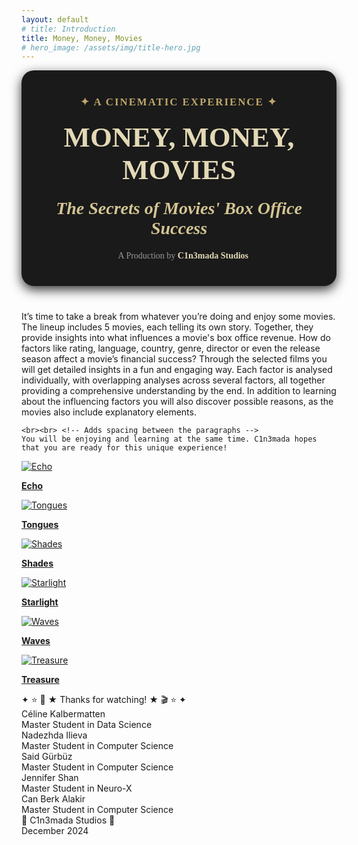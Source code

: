 ```yaml
---
layout: default
# title: Introduction
title: Money, Money, Movies
# hero_image: /assets/img/title-hero.jpg
---
```


<!-- Glitter background -->
<div id="starshine">
    <div class="template shine"></div>
</div>

<!-- Title -->
<div style="
   background-color: #1a1a1a; 
   padding: 40px; 
   border-radius: 20px; 
   text-align: center; 
   font-family: 'Garamond', serif; 
   box-shadow: 0 6px 18px rgba(0, 0, 0, 0.8); 
   color: white;
   margin-bottom: 40px;">
   <!-- add the margin that should come after the box here -->
   <div style="
      font-size: 1.2em; 
      color: #BFA86A; 
      font-weight: bold; 
      letter-spacing: 2px;">
      ✦ A CINEMATIC EXPERIENCE ✦
   </div>
   <h1 style="
      font-size: 3.2em; 
      margin: 20px 0; 
      color: #E3D9B6; 
      font-weight: bold; 
      text-transform: uppercase;">
      Money, Money, Movies
   </h1>
   <h2 style="
      font-size: 2em; 
      margin: 10px 0; 
      font-style: italic; 
      color: #D4C593;">
      The Secrets of Movies' Box Office Success
   </h2>
   <div style="
      font-size: 1em; 
      color: #999; 
      margin-top: 20px;">
      🎥 A Production by <strong style="color: #E3D9B6;">C1n3mada Studios</strong>
   </div>
</div>

<div class="text-custom">
    It’s time to take a break from whatever you’re doing and enjoy some movies. The lineup includes 5 movies, each telling its own story. Together, they provide insights into what influences a movie's box office revenue. How do factors like rating, language, country, genre, director or even the release season affect a movie’s financial success? Through the selected films you will get detailed insights in a fun and engaging way. Each factor is analysed individually, with overlapping analyses across several factors, all together providing a comprehensive understanding by the end. In addition to learning about the influencing factors you will also discover possible reasons, as the movies also include explanatory elements.

    <br><br> <!-- Adds spacing between the paragraphs -->
    You will be enjoying and learning at the same time. C1n3mada hopes that you are ready for this unique experience!
</div>


<!-- Movie grid -->
<div class="movie-grid">
  <a href="./movies/echo">
    <img src="./assets/img/echo.png" alt="Echo">
    <p><b>Echo</b></p>
  </a>
  <a href="./movies/tongues">
    <img src="./assets/img/tongues.png" alt="Tongues">
    <p><b>Tongues</b></p>
  </a>
  <a href="./movies/shades">
    <img src="./assets/img/shades.png" alt="Shades">
    <p><b>Shades</b></p>
  </a>
  <a href="./movies/starlight">
    <img src="./assets/img/starlight.png" alt="Starlight">
    <p><b>Starlight</b></p>
  </a>
  <a href="./movies/waves">
    <img src="./assets/img/waves.png" alt="Waves">
    <p><b>Waves</b></p>
  </a>
  <a href="./movies/treasure">
    <img src="./assets/img/treasure.png" alt="Treasure">
    <p><b>Treasure</b></p>
  </a>
  <!-- Add the other movies -->
</div>


<!-- Roll credits -->
<div class="credits-container">
    <div class="credits">
        <div class="credits-item">
            <div class="title">✦ ⭐️ 🎥 ★ Thanks for watching! ★ 🎬 ⭐️ ✦</div>
        </div>        
        <div class="credits-item">
            <div class="name">Céline Kalbermatten</div>
            <div class="role">Master Student in Data Science</div>
        </div>
        <div class="credits-item">
            <div class="name">Nadezhda Ilieva</div>
            <div class="role">Master Student in Computer Science</div>
        </div>
        <div class="credits-item">
            <div class="name">Said Gürbüz</div>
            <div class="role">Master Student in Computer Science</div>
        </div>
        <div class="credits-item">
            <div class="name">Jennifer Shan</div>
            <div class="role">Master Student in Neuro-X</div>
        </div>
        <div class="credits-item">
            <div class="name">Can Berk Alakir</div>
            <div class="role">Master Student in Computer Science</div>
        </div>
        <div class="credits-item">
            <div class="general">🎥 C1n3mada Studios 🎥</div>
            <div class="general">December 2024</div>
        </div>
        <!-- Add more items as needed -->
    </div>
</div>


<script src="https://code.jquery.com/jquery-3.6.0.min.js"></script>
<script>
  $(function () {
    var body = $("#starshine"),
      template = $(".template.shine"),
      stars = 500,
      sparkle = 20;

    var size = "small";
    var createStar = function () {
      template
        .clone()
        .removeAttr("id")
        .css({
          top: Math.random() * 100 + "%",
          left: Math.random() * 100 + "%",
          animationDelay: Math.random() * sparkle + "s"
        })
        .addClass(size)
        .appendTo(body);
    };

    for (var i = 0; i < stars; i++) {
      if (i % 2 === 0) {
        size = "small";
      } else if (i % 3 === 0) {
        size = "medium";
      } else {
        size = "large";
      }

      createStar();
    }
  });
</script>
<script>
  document.addEventListener("DOMContentLoaded", function () {
      const links = document.querySelectorAll(".movie-grid a"); // Select all movie links

      links.forEach(link => {
          link.addEventListener("click", function (e) {
              e.preventDefault(); // Prevent default navigation
              const href = this.getAttribute("href"); // Get the URL to navigate to

              // Add fade-out effect to the body
              document.body.classList.add("fade-out");

              // Wait for the animation to complete before navigating
              setTimeout(() => {
                  window.location.href = href;
              }, 400); // Match the duration in CSS
          });
      });
  });
</script>